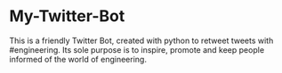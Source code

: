 # My-Twitter-Bot
This is a friendly Twitter Bot, created with python to retweet tweets with #engineering. Its sole purpose is to inspire, promote and keep people informed of the world of engineering.  
